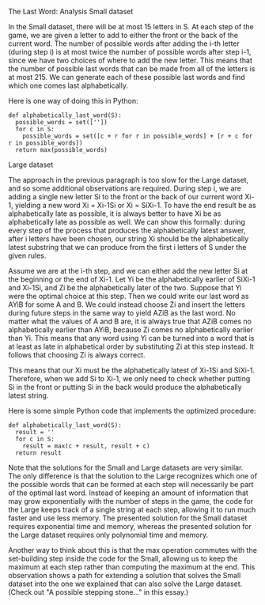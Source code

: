 The Last Word: Analysis
Small dataset

In the Small dataset, there will be at most 15 letters in S.
 At each step of the game, we are given a letter to add to either the front or the back of the current word. 
 The number of possible words after adding the i-th letter (during step i) is at most twice the 
 number of possible words after step i-1, since we have two choices of 
 where to add the new letter. This means that the number of possible last words that can be made 
 from all of the letters is at most 215. 
 We can generate each of these possible last words and find which one comes last alphabetically.

Here is one way of doing this in Python:
```
def alphabetically_last_word(S):
  possible_words = set([''])
  for c in S:
    possible_words = set([c + r for r in possible_words] + [r + c for r in possible_words])
  return max(possible_words)
```
Large dataset

The approach in the previous paragraph is too slow for the Large dataset, and so some additional observations are required. During step i, we are adding a single new letter Si to the front or the back of our current word Xi-1, yielding a new word Xi = Xi-1Si or Xi = SiXi-1. To have the end result be as alphabetically late as possible, it is always better to have Xi be as alphabetically late as possible as well. We can show this formally: during every step of the process that produces the alphabetically latest answer, after i letters have been chosen, our string Xi should be the alphabetically latest substring that we can produce from the first i letters of S under the given rules.

Assume we are at the i-th step, and we can either add the new letter Si at the beginning or the end of Xi-1. Let Yi be the alphabetically earlier of SiXi-1 and Xi-1Si, and Zi be the alphabetically later of the two. Suppose that Yi were the optimal choice at this step. Then we could write our last word as AYiB for some A and B. We could instead choose Zi and insert the letters during future steps in the same way to yield AZiB as the last word. No matter what the values of A and B are, it is always true that AZiB comes no alphabetically earlier than AYiB, because Zi comes no alphabetically earlier than Yi. This means that any word using Yi can be turned into a word that is at least as late in alphabetical order by substituting Zi at this step instead. It follows that choosing Zi is always correct.

This means that our Xi must be the alphabetically latest of Xi-1Si and SiXi-1. Therefore, when we add Si to Xi-1, we only need to check whether putting Si in the front or putting Si in the back would produce the alphabetically latest string.

Here is some simple Python code that implements the optimized procedure:
```
def alphabetically_last_word(S):
  result = ''
  for c in S:
    result = max(c + result, result + c)
  return result
```
Note that the solutions for the Small and Large datasets are very similar. The only difference is that the solution to the Large recognizes which one of the possible words that can be formed at each step will necessarily be part of the optimal last word. Instead of keeping an amount of information that may grow exponentially with the number of steps in the game, the code for the Large keeps track of a single string at each step, allowing it to run much faster and use less memory. The presented solution for the Small dataset requires exponential time and memory, whereas the presented solution for the Large dataset requires only polynomial time and memory.

Another way to think about this is that the max operation commutes with the set-building 
step inside the code for the Small, allowing us to keep the maximum at each step rather than 
computing the maximum at the end. 
This observation shows a path for extending a solution that solves the Small dataset into the one we explained 
that can also solve the Large dataset. (Check out "A possible stepping stone..." in this essay.)
